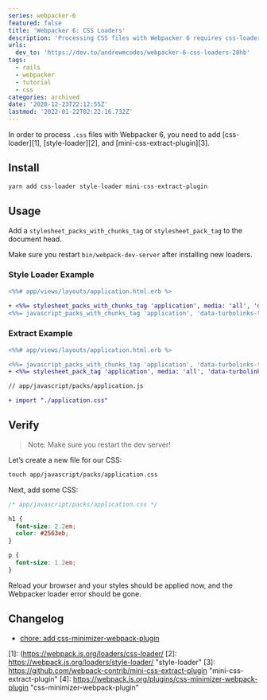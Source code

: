 ```yaml
---
series: webpacker-6
featured: false
title: 'Webpacker 6: CSS Loaders'
description: 'Processing CSS files with Webpacker 6 requires css-loader, style-loader, and mini-css-extract-plugin to be installed.'
urls:
  dev_to: 'https://dev.to/andrewmcodes/webpacker-6-css-loaders-28hb'
tags:
  - rails
  - webpacker
  - tutorial
  - css
categories: archived
date: '2020-12-23T22:12:55Z'
lastmod: '2022-01-22T02:22:16.732Z'
---
```


In order to process `.css` files with Webpacker 6, you need to add [css-loader][1], [style-loader][2], and [mini-css-extract-plugin][3].

## Install

```bash
yarn add css-loader style-loader mini-css-extract-plugin
```

## Usage

Add a `stylesheet_packs_with_chunks_tag` or `stylesheet_pack_tag` to the document head.

Make sure you restart `bin/webpack-dev-server` after installing new loaders.

### Style Loader Example

```diff
<%%# app/views/layouts/application.html.erb %>

+ <%%= stylesheet_packs_with_chunks_tag 'application', media: 'all', 'data-turbolinks-track': 'reload' %>
<%%= javascript_packs_with_chunks_tag 'application', 'data-turbolinks-track': 'reload' %>
```

### Extract Example

```diff
<%%# app/views/layouts/application.html.erb %>

<%%= javascript_packs_with_chunks_tag 'application', 'data-turbolinks-track': 'reload' %>
+ <%%= stylesheet_pack_tag 'application', media: 'all', 'data-turbolinks-track': 'reload' %>
```

```diff
// app/javascript/packs/application.js

+ import "./application.css"
```

## Verify

> Note: Make sure you restart the dev server!

Let’s create a new file for our CSS:

```diff
touch app/javascript/packs/application.css
```

Next, add some CSS:

```css
/* app/javascript/packs/application.css */

h1 {
  font-size: 2.2em;
  color: #2563eb;
}

p {
  font-size: 1.2em;
}
```

Reload your browser and your styles should be applied now, and the Webpacker loader error should be gone.

## Changelog

- [chore: add css-minimizer-webpack-plugin](https://github.com/andrewmcodes/andrewm-codes-website/pull/12/commits/6b50b3e1a08236a09cd836c97066ddd4e3b76eed)

[1]: (https://webpack.js.org/loaders/css-loader/
[2]: https://webpack.js.org/loaders/style-loader/ "style-loader"
[3]: https://github.com/webpack-contrib/mini-css-extract-plugin "mini-css-extract-plugin"
[4]: https://webpack.js.org/plugins/css-minimizer-webpack-plugin "css-minimizer-webpack-plugin"

